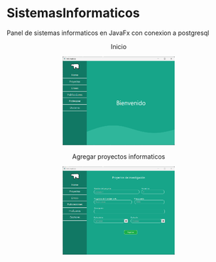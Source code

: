 # SistemasInformaticos
Panel de sistemas informaticos en JavaFx con conexion a postgresql 

<p align="center"> Inicio</p>
<p align="center">
  <img width="50%" src="https://github.com/JosmanAltamira/JosmanAltamira/blob/main/img/inf1.png"/>
</p>

<p align="center">Agregar proyectos informaticos</p>
<p align="center">
  <img width="50%" src="https://github.com/JosmanAltamira/JosmanAltamira/blob/main/img/inf2.png"/>
</p>
